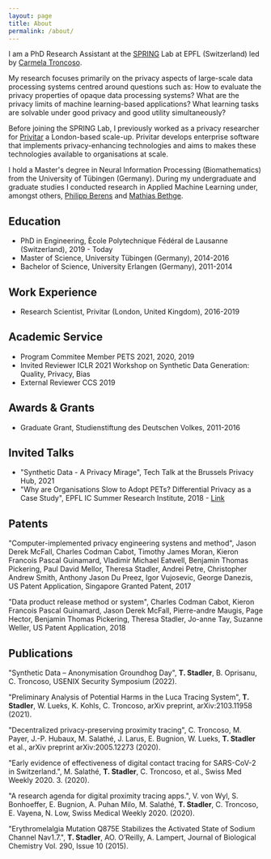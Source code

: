 ```yaml
---
layout: page
title: About
permalink: /about/
---
```

I am a PhD Research Assistant at the [SPRING](https://www.epfl.ch/labs/spring/) Lab at EPFL (Switzerland) led by [Carmela Troncoso](https://scholar.google.com/citations?hl=en&user=sMkt3SgAAAAJ).

My research focuses primarily on the privacy aspects of large-scale data processing systems centred around questions such as:
How to evaluate the privacy properties of opaque data processing systems? What are the privacy limits of machine learning-based applications? What learning tasks are solvable under good privacy and good utility simultaneously?

Before joining the SPRING Lab, I previously worked as a privacy researcher for [Privitar](https://www.privitar.com) a London-based scale-up. Privitar develops enterprise software that implements privacy-enhancing technologies and aims to makes these technologies available to organisations at scale.

I hold a Master's degree in Neural Information Processing (Biomathematics) from the University of Tübingen (Germany).
During my undergraduate and graduate studies I conducted research in Applied Machine Learning under, amongst others, [Philipp Berens](https://scholar.google.com/citations?user=lPQLk3QAAAAJ&hl=en) and [Mathias Bethge](https://scholar.google.com/citations?hl=en&user=0z0fNxUAAAAJ).

Education
---
- PhD in Engineering, Ècole Polytechnique Fédéral de Lausanne (Switzerland), 2019 - Today
- Master of Science, University Tübingen (Germany), 2014-2016
- Bachelor of Science, University Erlangen (Germany), 2011-2014

Work Experience
---
- Research Scientist, Privitar (London, United Kingdom), 2016-2019

Academic Service
---
- Program Commitee Member PETS 2021, 2020, 2019
- Invited Reviewer ICLR 2021 Workshop on Synthetic Data Generation: Quality, Privacy, Bias
- External Reviewer CCS 2019

Awards & Grants
---
- Graduate Grant, Studienstiftung des Deutschen Volkes, 2011-2016

Invited Talks
---
- "Synthetic Data - A Privacy Mirage", Tech Talk at the Brussels Privacy Hub, 2021
- "Why are Organisations Slow to Adopt PETs? Differential Privacy as a Case Study", EPFL IC Summer Research Institute, 2018 - [Link](https://suri.epfl.ch/2018/)   

Patents
---
"Computer-implemented privacy engineering systens and method", Jason Derek McFall, Charles Codman Cabot, Timothy James Moran, Kieron Francois Pascal Guinamard, Vladimir Michael Eatwell, Benjamin Thomas Pickering, Paul David Mellor, Theresa Stadler, Andrei Petre, Christopher Andrew Smith, Anthony Jason Du Preez, Igor Vujosevic, George Danezis, US Patent Application, Singapore Granted Patent, 2017

"Data product release method or system", Charles Codman Cabot, Kieron Francois Pascal Guinamard, Jason Derek McFall, Pierre-andre Maugis, Page Hector, Benjamin Thomas Pickering, Theresa Stadler, Jo-anne Tay, Suzanne Weller, US Patent Application, 2018

Publications
---
"Synthetic Data – Anonymisation Groundhog Day", **T. Stadler**, B. Oprisanu, C. Troncoso, USENIX Security Symposium (2022).

"Preliminary Analysis of Potential Harms in the Luca Tracing  System", **T. Stadler**, W. Lueks, K. Kohls, C. Troncoso, arXiv preprint, arXiv:2103.11958 (2021).

"Decentralized privacy-preserving proximity tracing", C. Troncoso, M. Payer, J.-P. Hubaux, M. Salathé, J. Larus, E. Bugnion, W. Lueks, **T. Stadler** et al., arXiv preprint arXiv:2005.12273 (2020).

"Early evidence of effectiveness of digital contact tracing for SARS-CoV-2 in Switzerland.", M. Salathé, **T. Stadler**, C. Troncoso, et al., Swiss Med Weekly 2020. 3. (2020).

"A research agenda for digital proximity tracing apps.", V. von Wyl, S. Bonhoeffer, E. Bugnion, A. Puhan Milo, M. Salathé, **T. Stadler**, C. Troncoso, E. Vayena, N. Low, Swiss Medical Weekly 2020. (2020).

"Erythromelalgia Mutation Q875E Stabilizes the Activated State of Sodium Channel Nav1.7.", **T. Stadler**, AO. O’Reilly, A. Lampert, Journal of Biological Chemistry Vol. 290, Issue 10 (2015).


